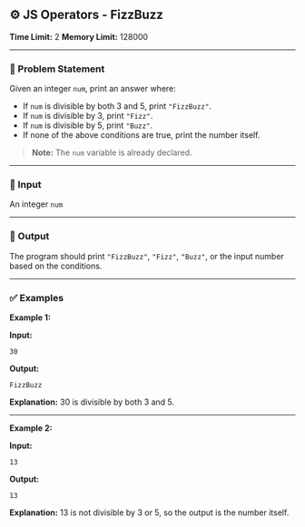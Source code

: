 ## ⚙️ JS Operators - FizzBuzz

**Time Limit:** 2
**Memory Limit:** 128000

---

### 📝 Problem Statement

Given an integer `num`, print an answer where:

* If `num` is divisible by both 3 and 5, print `"FizzBuzz"`.
* If `num` is divisible by 3, print `"Fizz"`.
* If `num` is divisible by 5, print `"Buzz"`.
* If none of the above conditions are true, print the number itself.

> **Note:** The `num` variable is already declared.

---

### 📅 Input

An integer `num`

---

### 📄 Output

The program should print `"FizzBuzz"`, `"Fizz"`, `"Buzz"`, or the input number based on the conditions.

---

### ✅ Examples

**Example 1:**

**Input:**

```
30
```

**Output:**

```
FizzBuzz
```

**Explanation:** 30 is divisible by both 3 and 5.

---

**Example 2:**

**Input:**

```
13
```

**Output:**

```
13
```

**Explanation:** 13 is not divisible by 3 or 5, so the output is the number itself.